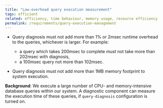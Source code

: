 ```yaml
---
title: "Low-overhead query execution measurement"
tags: efficient
related: efficiency, time behaviour, memory usage, resource efficiency, resource utilization
permalink: /requirements/query-execution-management
---
```


<div class="quality-requirement" markdown="1">

* Query diagnosis must not add more than 1% or 2msec runtime overhead to the queries, whichever is larger. For example:  
   * a query which takes 200msec to complete must not take more than 202msec with diagnosis, 
   * a 100msec query not more than 102msec.

* Query diagnosis must not add more than 1MB memory footprint to system execution.

**Background**: We execute a large number of CPU- and memory-intensive database queries within our system. 
A diagnostic component can measure the execution time of these queries, if `query-diagnosis` configuration is turned on.
</div><br>







